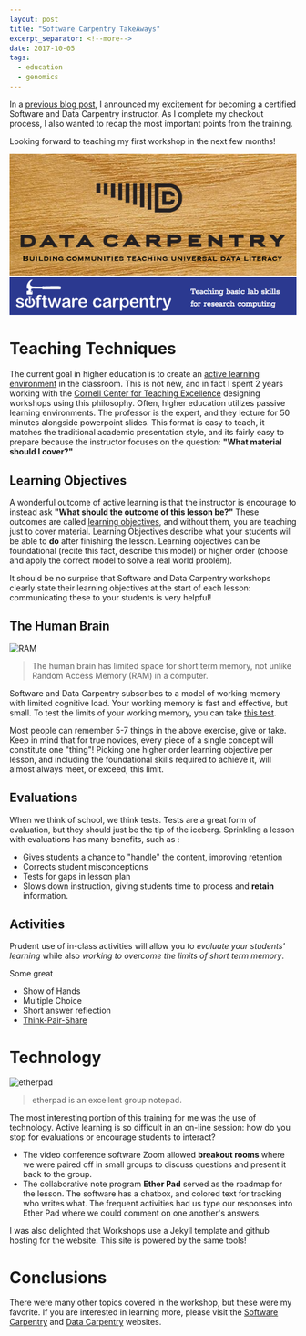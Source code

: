 ```yaml
---
layout: post
title: "Software Carpentry TakeAways"
excerpt_separator: <!--more-->
date: 2017-10-05
tags:
  - education
  - genomics
---
```

In a [previous blog post](/2017/09/25/Software_Data_Carpentry/), I announced my excitement for becoming a certified Software and Data Carpentry instructor.  As I complete my checkout process, I also wanted to recap the most important points from the training.  

Looking forward to teaching my first workshop in the next few months!

![Data Carpentry](/assets/img/carpentry/d_carp.png) ![Software Carpentry](/assets/img/carpentry/s_carp.png)


 <!--more-->
 

# Teaching Techniques

The current goal in higher education is to create an [active learning environment](https://teachingcommons.stanford.edu/resources/learning-resources/promoting-active-learning) in the classroom.  This is not new, and in fact I spent 2 years working with the [Cornell Center for Teaching Excellence](https://www.cte.cornell.edu/) designing workshops using this philosophy.  Often, higher education utilizes passive learning environments.  The professor is the expert, and they lecture for 50 minutes alongside powerpoint slides.  This format is easy to teach, it matches the traditional academic presentation style, and its fairly easy to prepare because the instructor focuses on the question: **"What material should I cover?"**  

## Learning Objectives
A wonderful outcome of active learning is that the instructor is encourage to instead ask **"What should the outcome of this lesson be?"**  These outcomes are called [learning objectives](https://www.cmu.edu/teaching/designteach/design/learningobjectives.html), and without them, you are teaching just to cover material.  Learning Objectives describe what your students will be able to **do** after finishing the lesson.  Learning objectives can be foundational (recite this fact, describe this model) or higher order (choose and apply the correct model to solve a real world problem).

It should be no surprise that Software and Data Carpentry workshops clearly state their learning objectives at the start of each lesson: communicating these to your students is very helpful!   

## The Human Brain
![RAM](https://upload.wikimedia.org/wikipedia/commons/c/ca/Memory_module_DDRAM_20-03-2006.jpg)
> The human brain has limited space for short term memory, not unlike Random Access Memory (RAM) in a computer.

Software and Data Carpentry subscribes to a model of working memory with limited cognitive load.  Your working memory is fast and effective, but small.  To test the limits of your working memory, you can take [this test](https://cat.xula.edu/thinker/memory/working/serial).
   
   Most people can remember 5-7 things in the above exercise, give or take.  Keep in mind that for true novices, every piece of a single concept will constitute one "thing"!  Picking one higher order learning objective per lesson, and including the foundational skills required to achieve it, will almost always meet, or exceed, this limit.
   
## Evaluations
When we think of school, we think tests.  Tests are a great form of evaluation, but they should just be the tip of the iceberg.  Sprinkling a lesson with evaluations has many benefits, such as :

* Gives students a chance to "handle" the content, improving retention
* Corrects student misconceptions
* Tests for gaps in lesson plan
* Slows down instruction, giving students time to process and **retain** information.

## Activities

Prudent use of in-class activities will allow you to *evaluate your students' learning* while also *working to overcome the limits of short term memory*.  

Some great 
* Show of Hands
* Multiple Choice
* Short answer reflection
* [Think-Pair-Share](http://www.readingrockets.org/strategies/think-pair-share)
 
# Technology

![etherpad](http://etherpad.org/img/screenshot.png)
>etherpad is an excellent group notepad.

The most interesting portion of this training for me was the use of technology.  Active learning is so difficult in an on-line session: how do you stop for evaluations or encourage students to interact?

* The video conference software Zoom allowed **breakout rooms** where we were paired off in small groups to discuss questions and present it back to the group.
* The collaborative note program **Ether Pad** served as the roadmap for the lesson.  The software has a chatbox, and colored text for tracking who writes what.  The frequent activities had us type our responses into Ether Pad where we could comment on one another's answers.

I was also delighted that Workshops use a Jekyll template and github hosting for the website.  This site is powered by the same tools!

# Conclusions

There were many other topics covered in the workshop, but these were my favorite.  If you are interested in learning more, please visit the [Software Carpentry](https://software-carpentry.org/) and [Data Carpentry](http://www.datacarpentry.org/) websites.  